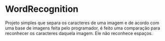 # WordRecognition
Projeto simples que separa os caracteres de uma imagem e de acordo com uma base de imagens feita pelo programador, é feito uma comparação para reconhecer os caracteres daquela imagem. Ele não reconhece espaços.
